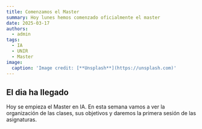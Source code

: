 ```yaml
---
title: Comenzamos el Master
summary: Hoy lunes hemos comenzado oficialmente el master
date: 2025-03-17
authors:
  - admin
tags:
  - IA
  - UNIR
  - Master
image:
  caption: 'Image credit: [**Unsplash**](https://unsplash.com)'
---
```


## El dia ha llegado

Hoy se empieza el Master en IA. En esta semana vamos a ver la organización de las clases, sus objetivos y daremos la primera 
sesión de las asignaturas.